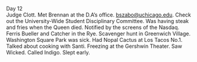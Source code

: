 Day 12  
Judge Clott. Met Brennan at the D.A’s office. [bszabo@uchicago.edu](mailto:bszabo@uchicago.edu). Check out the University-Wide Student Disciplinary Committee. Was having steak and fries when the Queen died. Notified by the screens of the Nasdaq. Ferris Bueller and Catcher in the Rye. Scavenger hunt in Greenwich Village. Washington Square Park was sick. Had Nopal Cactus at Los Tacos No.1. Talked about cooking with Santi. Freezing at the Gershwin Theater. Saw Wicked. Called Indigo. Slept early.